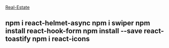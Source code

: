[Real-Estate]()

npm i react-helmet-async
 npm i swiper
npm install react-hook-form
npm install --save react-toastify
npm i react-icons
- 